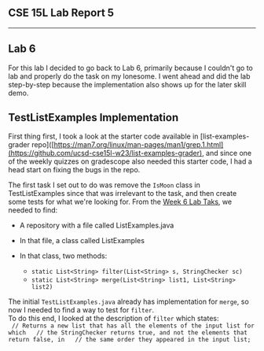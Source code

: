 ## CSE 15L Lab Report 5
---

## Lab 6

For this lab I decided to go back to Lab 6, primarily because I couldn't go to lab and properly do the task on my lonesome.
I went ahead and did the lab step-by-step because the implementation also shows up for the later skill demo.

## TestListExamples Implementation

First thing first, I took a look at the starter code available in [list-examples-grader repo]([https://man7.org/linux/man-pages/man1/grep.1.html](https://github.com/ucsd-cse15l-w23/list-examples-grader), and since one of the weekly quizzes on gradescope also needed this starter code, I had a head start on fixing the bugs in the repo.

The first task I set out to do was remove the `IsMoon` class in TestListExamples since that was irrelevant to the task, and then create some tests for what we're looking for. From the [Week 6 Lab Taks](https://ucsd-cse15l-w23.github.io/week/week6/#lab-tasks), we needed to find:

- A repository with a file called ListExamples.java
- In that file, a class called ListExamples
- In that class, two methods:

  -  `static List<String> filter(List<String> s, StringChecker sc)`
  -  `static List<String> merge(List<String> list1, List<String> list2)`

The initial `TestListExamples.java` already has implementation for `merge`, so now I needed to find a way to test for `filter`.  
To do this end, I looked at the description of `filter` which states:  
`  // Returns a new list that has all the elements of the input list for which  
  // the StringChecker returns true, and not the elements that return false, in  
  // the same order they appeared in the input list;  
`

